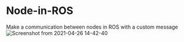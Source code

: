 # Node-in-ROS

Make a communication between nodes in ROS with a custom message
![Screenshot from 2021-04-26 14-42-40](https://user-images.githubusercontent.com/106757035/225844218-ddf35495-ec43-46bd-a6ff-747014719137.png)
